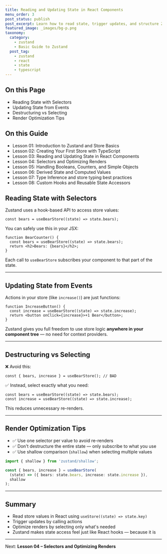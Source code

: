 ```yaml
---
title: Reading and Updating State in React Components
menu_order: 3
post_status: publish
post_excerpt: Learn how to read state, trigger updates, and structure Zustand hooks inside your React components.
featured_image: _images/bg-p.png
taxonomy:
  category:
    - zustand
    - Basic Guide to Zustand
  post_tag:
    - zustand
    - react
    - state
    - typescript
---
```


<div class="toc" markdown="1">

<div class="otp" markdown="1">

## On this Page

- Reading State with Selectors
- Updating State from Events
- Destructuring vs Selecting
- Render Optimization Tips

</div>

<div class="otg" markdown="1">

## On this Guide

- Lesson 01: Introduction to Zustand and Store Basics  
- Lesson 02: Creating Your First Store with TypeScript  
- Lesson 03: Reading and Updating State in React Components  
- Lesson 04: Selectors and Optimizing Renders  
- Lesson 05: Handling Booleans, Counters, and Simple Objects  
- Lesson 06: Derived State and Computed Values  
- Lesson 07: Type Inference and store typing best practices  
- Lesson 08: Custom Hooks and Reusable State Accessors  

</div>

</div>

<div class="guru-main" markdown="1">

## Reading State with Selectors

Zustand uses a hook-based API to access store values:

```tsx
const bears = useBearStore((state) => state.bears);
```

You can safely use this in your JSX:

```tsx
function BearCounter() {
  const bears = useBearStore((state) => state.bears);
  return <h2>Bears: {bears}</h2>;
}
```

Each call to `useBearStore` subscribes your component to that part of the state.

---

## Updating State from Events

Actions in your store (like `increase()`) are just functions:

```tsx
function IncreaseButton() {
  const increase = useBearStore((state) => state.increase);
  return <button onClick={increase}>+1 Bear</button>;
}
```

Zustand gives you full freedom to use store logic **anywhere in your component tree** — no need for context providers.

---

## Destructuring vs Selecting

❌ Avoid this:

```tsx
const { bears, increase } = useBearStore(); // BAD
```

✅ Instead, select exactly what you need:

```tsx
const bears = useBearStore((state) => state.bears);
const increase = useBearStore((state) => state.increase);
```

This reduces unnecessary re-renders.

---

## Render Optimization Tips

- ✅ Use one selector per value to avoid re-renders
- ✅ Don't destructure the entire state — only subscribe to what you use
- ✅ Use shallow comparison (`shallow`) when selecting multiple values

```ts
import { shallow } from 'zustand/shallow';

const { bears, increase } = useBearStore(
  (state) => ({ bears: state.bears, increase: state.increase }),
  shallow
);
```

---

## Summary

- Read store values in React using `useStore((state) => state.key)`
- Trigger updates by calling actions
- Optimize renders by selecting only what's needed
- Zustand makes state access feel just like React hooks — because it is

---

Next: **Lesson 04 – Selectors and Optimizing Renders**

</div>
